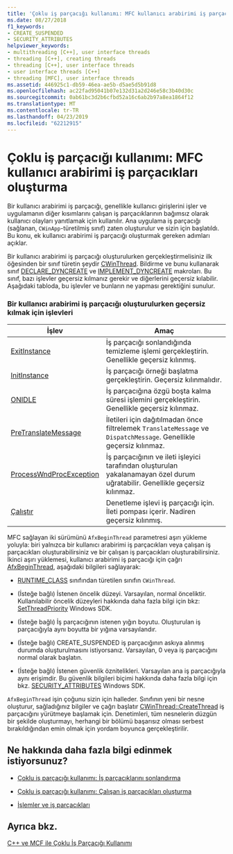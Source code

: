 ```yaml
---
title: 'Çoklu iş parçacığı kullanımı: MFC kullanıcı arabirimi iş parçacıkları oluşturma'
ms.date: 08/27/2018
f1_keywords:
- CREATE_SUSPENDED
- SECURITY_ATTRIBUTES
helpviewer_keywords:
- multithreading [C++], user interface threads
- threading [C++], creating threads
- threading [C++], user interface threads
- user interface threads [C++]
- threading [MFC], user interface threads
ms.assetid: 446925c1-db59-46ea-ae5b-d5ae5d5b91d8
ms.openlocfilehash: ac22fad95041b07e132d31a2d246e58c3b40d30c
ms.sourcegitcommit: 0ab61bc3d2b6cfbd52a16c6ab2b97a8ea1864f12
ms.translationtype: MT
ms.contentlocale: tr-TR
ms.lasthandoff: 04/23/2019
ms.locfileid: "62212915"
---
```

# <a name="multithreading-creating-mfc-user-interface-threads"></a>Çoklu iş parçacığı kullanımı: MFC kullanıcı arabirimi iş parçacıkları oluşturma

Bir kullanıcı arabirimi iş parçacığı, genellikle kullanıcı girişlerini işler ve uygulamanın diğer kısımlarını çalışan iş parçacıklarının bağımsız olarak kullanıcı olayları yanıtlamak için kullanılır. Ana uygulama iş parçacığı (sağlanan, `CWinApp`-türetilmiş sınıf) zaten oluşturulur ve sizin için başlatıldı. Bu konu, ek kullanıcı arabirimi iş parçacığı oluşturmak gereken adımları açıklar.

Bir kullanıcı arabirimi iş parçacığı oluşturulurken gerçekleştirmelisiniz ilk öğesinden bir sınıf türetin şeydir [CWinThread](../mfc/reference/cwinthread-class.md). Bildirme ve bunu kullanarak sınıf [DECLARE_DYNCREATE](../mfc/reference/run-time-object-model-services.md#declare_dyncreate) ve [IMPLEMENT_DYNCREATE](../mfc/reference/run-time-object-model-services.md#implement_dyncreate) makroları. Bu sınıf, bazı işlevler geçersiz kılmanız gerekir ve diğerlerini geçersiz kılabilir. Aşağıdaki tabloda, bu işlevler ve bunların ne yapması gerektiğini sunulur.

### <a name="functions-to-override-when-creating-a-user-interface-thread"></a>Bir kullanıcı arabirimi iş parçacığı oluşturulurken geçersiz kılmak için işlevleri

|İşlev|Amaç|
|--------------|-------------|
|[ExitInstance](../mfc/reference/cwinthread-class.md#exitinstance)|İş parçacığı sonlandığında temizleme işlemi gerçekleştirin. Genellikle geçersiz kılınmış.|
|[InitInstance](../mfc/reference/cwinthread-class.md#initinstance)|İş parçacığı örneği başlatma gerçekleştirin. Geçersiz kılınmalıdır.|
|[ONIDLE](../mfc/reference/cwinthread-class.md#onidle)|İş parçacığına özgü boşta kalma süresi işlemini gerçekleştirin. Genellikle geçersiz kılınmaz.|
|[PreTranslateMessage](../mfc/reference/cwinthread-class.md#pretranslatemessage)|İletileri için dağıtılmadan önce filtrelemek `TranslateMessage` ve `DispatchMessage`. Genellikle geçersiz kılınmaz.|
|[ProcessWndProcException](../mfc/reference/cwinthread-class.md#processwndprocexception)|İş parçacığının ve ileti işleyici tarafından oluşturulan yakalanamayan özel durum uğratabilir. Genellikle geçersiz kılınmaz.|
|[Çalıştır](../mfc/reference/cwinthread-class.md#run)|Denetleme işlevi iş parçacığı için. İleti pompası içerir. Nadiren geçersiz kılınmış.|

MFC sağlayan iki sürümünü `AfxBeginThread` parametresi aşırı yükleme yoluyla: biri yalnızca bir kullanıcı arabirimi iş parçacıkları veya çalışan iş parçacıkları oluşturabilirsiniz ve bir çalışan iş parçacıkları oluşturabilirsiniz. İkinci aşırı yüklemesi, kullanıcı arabirimi iş parçacığı için çağrı [AfxBeginThread](../mfc/reference/application-information-and-management.md#afxbeginthread), aşağıdaki bilgileri sağlayarak:

- [RUNTIME_CLASS](../mfc/reference/run-time-object-model-services.md#runtime_class) sınıfından türetilen sınıfın `CWinThread`.

- (İsteğe bağlı) İstenen öncelik düzeyi. Varsayılan, normal önceliktir. Kullanılabilir öncelik düzeyleri hakkında daha fazla bilgi için bkz: [SetThreadPriority](/windows/desktop/api/processthreadsapi/nf-processthreadsapi-setthreadpriority) Windows SDK.

- (İsteğe bağlı) İş parçacığının istenen yığın boyutu. Oluşturulan iş parçacığıyla aynı boyutta bir yığına varsayılandır.

- (İsteğe bağlı) CREATE_SUSPENDED iş parçacığının askıya alınmış durumda oluşturulmasını istiyorsanız. Varsayılan, 0 veya iş parçacığını normal olarak başlatın.

- (İsteğe bağlı) İstenen güvenlik öznitelikleri. Varsayılan ana iş parçacığıyla aynı erişimdir. Bu güvenlik bilgileri biçimi hakkında daha fazla bilgi için bkz. [SECURITY_ATTRIBUTES](https://msdn.microsoft.com/library/windows/desktop/aa379560) Windows SDK.

`AfxBeginThread` işin çoğunu sizin için halleder. Sınıfının yeni bir nesne oluşturur, sağladığınız bilgiler ve çağrı başlatır [CWinThread::CreateThread](../mfc/reference/cwinthread-class.md#createthread) iş parçacığını yürütmeye başlamak için. Denetimleri, tüm nesnelerin düzgün bir şekilde oluşturmayı, herhangi bir bölümü başarısız olması serbest bırakıldığından emin olmak için yordam boyunca gerçekleştirilir.

## <a name="what-do-you-want-to-know-more-about"></a>Ne hakkında daha fazla bilgi edinmek istiyorsunuz?

- [Çoklu iş parçacığı kullanımı: İş parçacıklarını sonlandırma](multithreading-terminating-threads.md)

- [Çoklu iş parçacığı kullanımı: Çalışan iş parçacıkları oluşturma](multithreading-creating-worker-threads.md)

- [İşlemler ve iş parçacıkları](/windows/desktop/ProcThread/processes-and-threads)

## <a name="see-also"></a>Ayrıca bkz.

[C++ ve MCF ile Çoklu İş Parçacığı Kullanımı](multithreading-with-cpp-and-mfc.md)
